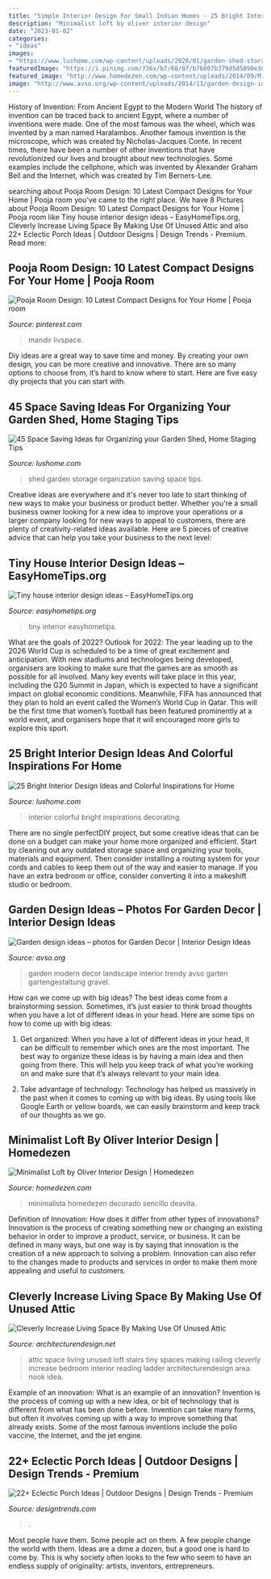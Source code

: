 ```yaml
---
title: "Simple Interior Design For Small Indian Homes - 25 Bright Interior Design Ideas And Colorful Inspirations For Home"
description: "Minimalist loft by oliver interior design"
date: "2023-01-02"
categories:
- "ideas"
images:
- "https://www.lushome.com/wp-content/uploads/2020/01/garden-shed-storage-organization-tips-31.jpg"
featuredImage: "https://i.pinimg.com/736x/b7/68/07/b76807b379d5d5890e38a9c9ca22da89.jpg"
featured_image: "http://www.homedezen.com/wp-content/uploads/2014/09/Minimalist-Loft-by-Oliver-Interior-Design-24.jpg"
image: "http://www.avso.org/wp-content/uploads/2014/11/garden-design-ideas-photos-for-garden-decor-1415699180.jpg"
---
```



History of Invention: From Ancient Egypt to the Modern World
The history of invention can be traced back to ancient Egypt, where a number of inventions were made. One of the most famous was the wheel, which was invented by a man named Haralambos. Another famous invention is the microscope, which was created by Nicholas-Jacques Conte. In recent times, there have been a number of other inventions that have revolutionized our lives and brought about new technologies. Some examples include the cellphone, which was invented by Alexander Graham Bell and the Internet, which was created by Tim Berners-Lee.

	

		
searching about Pooja Room Design: 10 Latest Compact Designs for Your Home | Pooja room you've came to the right place. We have 8 Pictures about Pooja Room Design: 10 Latest Compact Designs for Your Home | Pooja room like Tiny house interior design ideas – EasyHomeTips.org, Cleverly Increase Living Space By Making Use Of Unused Attic and also 22+ Eclectic Porch Ideas | Outdoor Designs | Design Trends - Premium. Read more:
		
    
## Pooja Room Design: 10 Latest Compact Designs For Your Home | Pooja Room

<img loading=lazy src="https://i.pinimg.com/736x/b7/68/07/b76807b379d5d5890e38a9c9ca22da89.jpg" onerror="this.onerror=null;this.src='https://tse3.mm.bing.net/th?id=OIP.gMHX0PC5VMqHjMS2ii5iCQHaLG&amp;pid=15.1';" alt="Pooja Room Design: 10 Latest Compact Designs for Your Home | Pooja room">

_Source: pinterest.com_

>mandir livspace. 

	

Diy ideas are a great way to save time and money. By creating your own design, you can be more creative and innovative. There are so many options to choose from, it’s hard to know where to start. Here are five easy diy projects that you can start with.

    
## 45 Space Saving Ideas For Organizing Your Garden Shed, Home Staging Tips

<img loading=lazy src="https://www.lushome.com/wp-content/uploads/2020/01/garden-shed-storage-organization-tips-31.jpg" onerror="this.onerror=null;this.src='https://tse4.mm.bing.net/th?id=OIP.j-4u5jI1P4JvTKr4pnop2wAAAA&amp;pid=15.1';" alt="45 Space Saving Ideas for Organizing your Garden Shed, Home Staging Tips">

_Source: lushome.com_

>shed garden storage organization saving space tips. 

	

Creative ideas are everywhere and it's never too late to start thinking of new ways to make your business or product better. Whether you're a small business owner looking for a new idea to improve your operations or a larger company looking for new ways to appeal to customers, there are plenty of creativity-related ideas available. Here are 5 pieces of creative advice that can help you take your business to the next level: 

    
## Tiny House Interior Design Ideas – EasyHomeTips.org

<img loading=lazy src="https://www.easyhometips.org/wp-content/uploads/2018/03/Tiny-house-interior-design-ideas-1.png" onerror="this.onerror=null;this.src='https://tse4.mm.bing.net/th?id=OIP.c_49FXm2qdiR4qkX7FgedwHaJ3&amp;pid=15.1';" alt="Tiny house interior design ideas – EasyHomeTips.org">

_Source: easyhometips.org_

>tiny interior easyhometips. 

	

What are the goals of 2022?
Outlook for 2022: The year leading up to the 2026 World Cup is scheduled to be a time of great excitement and anticipation. With new stadiums and technologies being developed, organisers are looking to make sure that the games are as smooth as possible for all involved. Many key events will take place in this year, including the G20 Summit in Japan, which is expected to have a significant impact on global economic conditions. Meanwhile, FIFA has announced that they plan to hold an event called the Women’s World Cup in Qatar. This will be the first time that women’s football has been featured prominently at a world event, and organisers hope that it will encouraged more girls to explore this sport.

    
## 25 Bright Interior Design Ideas And Colorful Inspirations For Home

<img loading=lazy src="https://www.lushome.com/wp-content/uploads/2013/09/modern-interior-design-ideas-bright-room-colors-16.jpg" onerror="this.onerror=null;this.src='https://tse2.mm.bing.net/th?id=OIP.9ukP7rNEvIr3t8zrpLMBUgHaJf&amp;pid=15.1';" alt="25 Bright Interior Design Ideas and Colorful Inspirations for Home">

_Source: lushome.com_

>interior colorful bright inspirations decorating. 

	

There are no single perfectDIY project, but some creative ideas that can be done on a budget can make your home more organized and efficient. Start by cleaning out any outdated storage space and organizing your tools, materials and equipment. Then consider installing a routing system for your cords and cables to keep them out of the way and easier to manage. If you have an extra bedroom or office, consider converting it into a makeshift studio or bedroom.

    
## Garden Design Ideas – Photos For Garden Decor | Interior Design Ideas

<img loading=lazy src="http://www.avso.org/wp-content/uploads/2014/11/garden-design-ideas-photos-for-garden-decor-1415699180.jpg" onerror="this.onerror=null;this.src='https://tse3.mm.bing.net/th?id=OIP.0lhPYSelw8ca63hxsNxl4AHaLG&amp;pid=15.1';" alt="Garden design ideas – photos for Garden Decor | Interior Design Ideas">

_Source: avso.org_

>garden modern decor landscape interior trendy avso garten gartengestaltung gravel. 

	

How can we come up with big ideas?
The best ideas come from a brainstorming session. Sometimes, it’s just easier to think broad thoughts when you have a lot of different ideas in your head. Here are some tips on how to come up with big ideas:
1. Get organized: When you have a lot of different ideas in your head, it can be difficult to remember which ones are the most important. The best way to organize these ideas is by having a main idea and then going from there. This will help you keep track of what you’re working on and make sure that it’s always relevant to your main idea.

2. Take advantage of technology: Technology has helped us massively in the past when it comes to coming up with big ideas. By using tools like Google Earth or yellow boards, we can easily brainstorm and keep track of our thoughts as we go.

    
## Minimalist Loft By Oliver Interior Design | Homedezen

<img loading=lazy src="http://www.homedezen.com/wp-content/uploads/2014/09/Minimalist-Loft-by-Oliver-Interior-Design-24.jpg" onerror="this.onerror=null;this.src='https://tse2.mm.bing.net/th?id=OIP.I0MXKdj5p_YBS9pqutGAYQHaFI&amp;pid=15.1';" alt="Minimalist Loft by Oliver Interior Design | Homedezen">

_Source: homedezen.com_

>minimalista homedezen decorado sencillo deavita. 

	

Definition of Innovation: How does it differ from other types of innovations?
Innovation is the process of creating something new or changing an existing behavior in order to improve a product, service, or business. It can be defined in many ways, but one way is by saying that innovation is the creation of a new approach to solving a problem. Innovation can also refer to the changes made to products and services in order to make them more appealing and useful to customers.

    
## Cleverly Increase Living Space By Making Use Of Unused Attic

<img loading=lazy src="http://cdn.architecturendesign.net/wp-content/uploads/2015/12/AD-Attic-Living-Space-Design-19.jpg" onerror="this.onerror=null;this.src='https://tse2.mm.bing.net/th?id=OIP.uFU7mKTH0Udx7MIJ_xvSzgHaLH&amp;pid=15.1';" alt="Cleverly Increase Living Space By Making Use Of Unused Attic">

_Source: architecturendesign.net_

>attic space living unused loft stairs tiny spaces making railing cleverly increase bedroom interior reading ladder architecturendesign area nook idea. 

	

Example of an innovation: What is an example of an innovation?
Invention is the process of coming up with a new idea, or bit of technology that is different from what has been done before. Invention can take many forms, but often it involves coming up with a way to improve something that already exists. Some of the most famous inventions include the polio vaccine, the Internet, and the jet engine.

    
## 22+ Eclectic Porch Ideas | Outdoor Designs | Design Trends - Premium

<img loading=lazy src="https://images.designtrends.com/wp-content/uploads/2016/04/01124837/decor-for-small-front-porch.jpg" onerror="this.onerror=null;this.src='https://tse3.mm.bing.net/th?id=OIP.ZndE8IWOQUndZ4hkXYLrKwHaJ4&amp;pid=15.1';" alt="22+ Eclectic Porch Ideas | Outdoor Designs | Design Trends - Premium">

_Source: designtrends.com_

>. 

	

Most people have them. Some people act on them. A few people change the world with them. Ideas are a dime a dozen, but a good one is hard to come by. This is why society often looks to the few who seem to have an endless supply of originality: artists, inventors, entrepreneurs.

